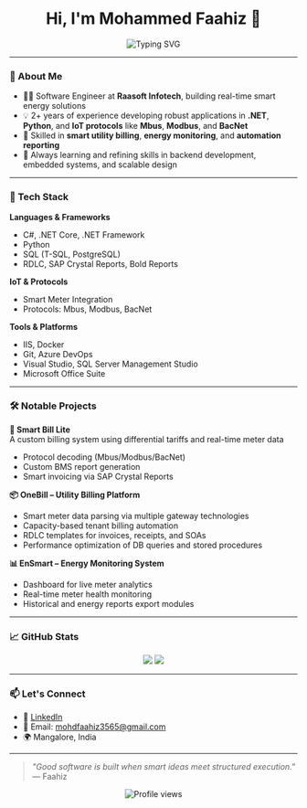 <h1 align="center">Hi, I'm Mohammed Faahiz 👋</h1>

<p align="center">
  <img src="https://readme-typing-svg.demolab.com?font=Fira+Code&duration=2000&pause=1000&color=00F7FF&center=true&vCenter=true&width=600&lines=Software+Engineer+%7C+IoT+%26+Smart+Meter+Developer;Passionate+about+clean+code+and+smart+solutions" alt="Typing SVG" />
</p>

---

### 💼 About Me

- 👨‍💻 Software Engineer at **Raasoft Infotech**, building real-time smart energy solutions
- 💡 2+ years of experience developing robust applications in **.NET**, **Python**, and **IoT protocols** like **Mbus**, **Modbus**, and **BacNet**
- 🧰 Skilled in **smart utility billing**, **energy monitoring**, and **automation reporting**
- 🧠 Always learning and refining skills in backend development, embedded systems, and scalable design

---

### 🚀 Tech Stack

**Languages & Frameworks**  
- C#, .NET Core, .NET Framework  
- Python  
- SQL (T-SQL, PostgreSQL)  
- RDLC, SAP Crystal Reports, Bold Reports  

**IoT & Protocols**  
- Smart Meter Integration  
- Protocols: Mbus, Modbus, BacNet  

**Tools & Platforms**  
- IIS, Docker  
- Git, Azure DevOps  
- Visual Studio, SQL Server Management Studio  
- Microsoft Office Suite

---

### 🛠️ Notable Projects

**🔌 Smart Bill Lite**  
A custom billing system using differential tariffs and real-time meter data  
- Protocol decoding (Mbus/Modbus/BacNet)  
- Custom BMS report generation  
- Smart invoicing via SAP Crystal Reports

**📦 OneBill – Utility Billing Platform**  
- Smart meter data parsing via multiple gateway technologies  
- Capacity-based tenant billing automation  
- RDLC templates for invoices, receipts, and SOAs  
- Performance optimization of DB queries and stored procedures

**📊 EnSmart – Energy Monitoring System**  
- Dashboard for live meter analytics  
- Real-time meter health monitoring  
- Historical and energy reports export modules

---

### 📈 GitHub Stats

<p align="center">
  <img src="https://github-readme-stats.vercel.app/api?username=yourusername&show_icons=true&theme=tokyonight" />
  <img src="https://github-readme-streak-stats.herokuapp.com/?user=yourusername&theme=tokyonight" />
</p>

---

### 📫 Let's Connect

- 💼 [LinkedIn](https://linkedin.com/in/yourusername)
- 📨 Email: mohdfaahiz3565@gmail.com
- 🌍 Mangalore, India

---

> *"Good software is built when smart ideas meet structured execution."* — Faahiz

<p align="center">
  <img src="https://komarev.com/ghpvc/?username=yourusername&style=flat-square&color=blue" alt="Profile views" />
</p>
